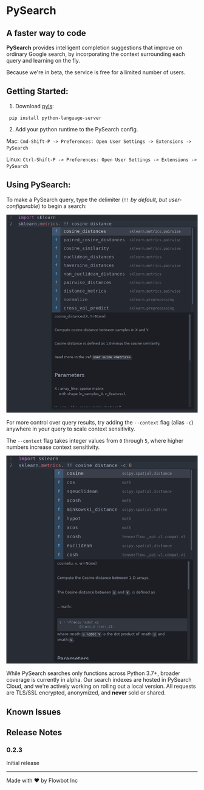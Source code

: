 # **PySearch**

## A faster way to code

**PySearch** provides intelligent completion suggestions that improve on ordinary Google search, by incorporating the context surrounding each query and learning on the fly.

Because we're in beta, the service is free for a limited number of users.


## Getting Started:

1. Download [pyls](https://github.com/palantir/python-language-server):
  ```
   pip install python-language-server
  ```

2. Add your python runtime to the PySearch config.

  Mac:   `Cmd-Shift-P -> Preferences: Open User Settings -> Extensions -> PySearch`

  Linux: `Ctrl-Shift-P -> Preferences: Open User Settings -> Extensions -> PySearch`


## Using PySearch:

To make a PySearch query, type the delimiter (`!!` *by default, but user-configurable*) to begin a search:


<img src="docs/images/cosine_distance.png" alt="cd3">


For more control over query results, try adding the `--context` flag (alias `-c`) anywhere in your query
to scale context sensitivity.

The `--context` flag takes integer values from `0` through `5`, where higher numbers increase context sensitivity.

<img src="docs/images/cosine_distance_c0.png" alt="cd0">

While PySearch searches only functions across Python 3.7+, broader coverage is currently in alpha. Our search indexes are hosted in PySearch Cloud, and we're actively working on rolling out a local version. All requests are TLS/SSL encrypted, anonymized, and **never** sold or shared.


## Known Issues


## Release Notes


### 0.2.3

Initial release

___

Made with ❤ by Flowbot Inc
